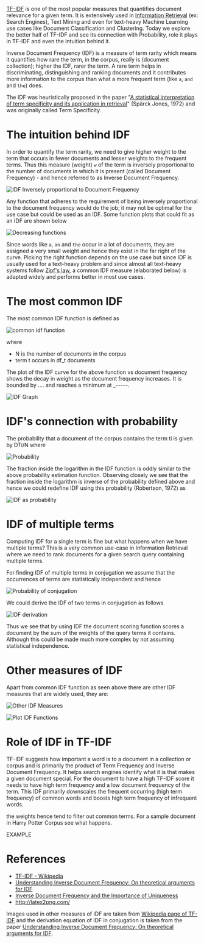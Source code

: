[TF-IDF](https://en.wikipedia.org/wiki/Tf%E2%80%93idf) is one of the most popular measures that quantifies document relevance for a given term. It is extensively used in [Information Retrieval](https://en.wikipedia.org/wiki/Information_retrieval) (ex: Search Engines), Text Mining and even for text-heavy Machine Learning use cases like Document Classification and Clustering. Today we explore the better half of TF-IDF and see its connection with Probability, role it plays in TF-IDF and even the intuition behind it.

Inverse Document Frequency (IDF) is a measure of term rarity which means it quantifies how rare the term, in the corpus, really is (document collection); higher the IDF, rarer the term. A rare term helps in discriminating, distinguishing and ranking documents and it contributes more information to the corpus than what a more frequent term (like `a`, `and` and `the`) does.

The IDF was heuristically proposed in the paper "[A statistical interpretation of term specificity and its application in retrieval](http://citeseerx.ist.psu.edu/viewdoc/download?doi=10.1.1.115.8343&rep=rep1&type=pdf)" (Spärck Jones, 1972) and was originally called Term Specificity.

# The intuition behind IDF
In order to quantify the term rarity, we need to give higher weight to the term that occurs in fewer documents and lesser weights to the frequent terms. Thus this measure (weight) `w` of the term is inversely proportional to the number of documents in which it is present (called Document Frequency) - and hence referred to as Inverse Document Frequency.

![IDF Inversely proportional to Document Frequency](https://user-images.githubusercontent.com/4745789/76211536-85237d00-622c-11ea-82f5-c0b655634839.png)

Any function that adheres to the requirement of being inversely proportional to the document frequency would do the job; it may not be optimal for the use case but could be used as an IDF. Some function plots that could fit as an IDF are shown below

![Decreasing functions](https://user-images.githubusercontent.com/4745789/76213296-63c49000-6230-11ea-9d24-94ce048732bc.png)

Since words like `a`, `an` and `the` occur in a lot of documents, they are assigned a very small weight and hence they exist in the far right of the curve. Picking the right function depends on the use case but since IDF is usually used for a text-heavy problem and since almost all text-heavy systems follow [Zipf's law](https://en.wikipedia.org/wiki/Zipf%27s_law), a common IDF measure (elaborated below) is adapted widely and performs better in most use cases.

# The most common IDF
The most common IDF function is defined as

![common idf function](https://user-images.githubusercontent.com/4745789/76215222-4bef0b00-6234-11ea-8d03-3ad9663837da.png)

where

 - N is the number of documents in the corpus
 - term t occurs in df_t documents

The plot of the IDF curve for the above function vs document frequency shows the decay in weight as the document frequency increases. It is bounded by .... and reaches a minimum at _-----.

![IDF Graph](https://user-images.githubusercontent.com/4745789/76215908-ae94d680-6235-11ea-8e50-498aae029ea2.png)

# IDF's connection with probability
The probability that a document of the corpus contains the term ti is given by DTi/N where

![Probability](https://user-images.githubusercontent.com/4745789/76229411-29ff8380-6248-11ea-9518-6cbc4c6947da.png)

The fraction inside the logarithm in the IDF function is oddly similar to the above probability estimation function. Observing closely we see that the fraction inside the logarithm is inverse of the probability defined above and hence we could redefine IDF using this probability (Robertson, 1972) as 

![IDF as probability](https://user-images.githubusercontent.com/4745789/76229704-a09c8100-6248-11ea-9960-0cfd5f45dcce.png)

# IDF of multiple terms
Computing IDF for a single term is fine but what happens when we have multiple terms? This is a very common use-case in Information Retrieval where we need to rank documents for a given search query containing multiple terms.

For finding IDF of multiple terms in conjugation we assume that the occurrences of terms are statistically independent and hence 

![Probability of conjugation](https://user-images.githubusercontent.com/4745789/76231077-b317ba00-624a-11ea-86f4-4b517fb5799c.png)

We could derive the IDF of two terms in conjugation as follows

![IDF derivation](https://user-images.githubusercontent.com/4745789/76232475-c2980280-624c-11ea-8a3a-37d17704a221.png)

Thus we see that by using IDF the document scoring function scores a document by the sum of the weights of the query terms it contains. Although this could be made much more complex by not assuming statistical independence.

# Other measures of IDF
Apart from common IDF function as seen above there are other IDF measures that are widely used, they are:

![Other IDF Measures](https://user-images.githubusercontent.com/4745789/76232678-0db21580-624d-11ea-864c-1094559e0790.png)

![Plot IDF Functions](https://user-images.githubusercontent.com/4745789/76232756-2de1d480-624d-11ea-81cb-8d29109bd594.png)

# Role of IDF in TF-IDF
TF-IDF suggests how important a word is to a document in a collection or corpus and is primarily the product of Term Frequency and Inverse Document Frequency. It helps search engines identify what it is that makes a given document special. For the document to have a high TF-IDF score it needs to have high term frequency and a low document frequency of the term. This IDF primarily downscales the frequent occurring (high term frequency) of common words and boosts high term frequency of infrequent words.

the weights hence tend to filter out common terms. 
For a sample document in Harry Potter Corpus see what happens.

EXAMPLE

# References
 - [TF-IDF - Wikipedia](https://en.wikipedia.org/wiki/Tf%E2%80%93idf)
 - [Understanding Inverse Document Frequency: On theoretical arguments for IDF](https://pdfs.semanticscholar.org/8397/ab573dd6c97a39ff4feb9c2d9b3c1e16c705.pdf?_ga=2.255772288.944438221.1583673396-1263237981.1583673396)
 - [Inverse Document Frequency and the Importance of Uniqueness](https://moz.com/blog/inverse-document-frequency-and-the-importance-of-uniqueness)
 - http://latex2png.com/

Images used in other measures of IDF are taken from [Wikipedia page of TF-IDF](https://en.wikipedia.org/wiki/Tf%E2%80%93idf) and the derivation equation of IDF in conjugation is taken from the paper [Understanding Inverse Document Frequency: On theoretical arguments for IDF](https://pdfs.semanticscholar.org/8397/ab573dd6c97a39ff4feb9c2d9b3c1e16c705.pdf?_ga=2.255772288.944438221.1583673396-1263237981.1583673396).
